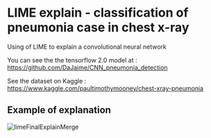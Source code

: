 # LIME explain - classification of pneumonia case in chest x-ray
Using of LIME to explain a convolutional neural network

You can see the the tensorflow 2.0 model at : https://github.com/DaJaime/CNN_pneumonia_detection

See the dataset on Kaggle :
https://www.kaggle.com/paultimothymooney/chest-xray-pneumonia

## Example of explanation
![limeFinalExplainMerge](https://user-images.githubusercontent.com/33934807/81299668-d7d7b480-9076-11ea-8701-7de1c8e18bf6.png)
